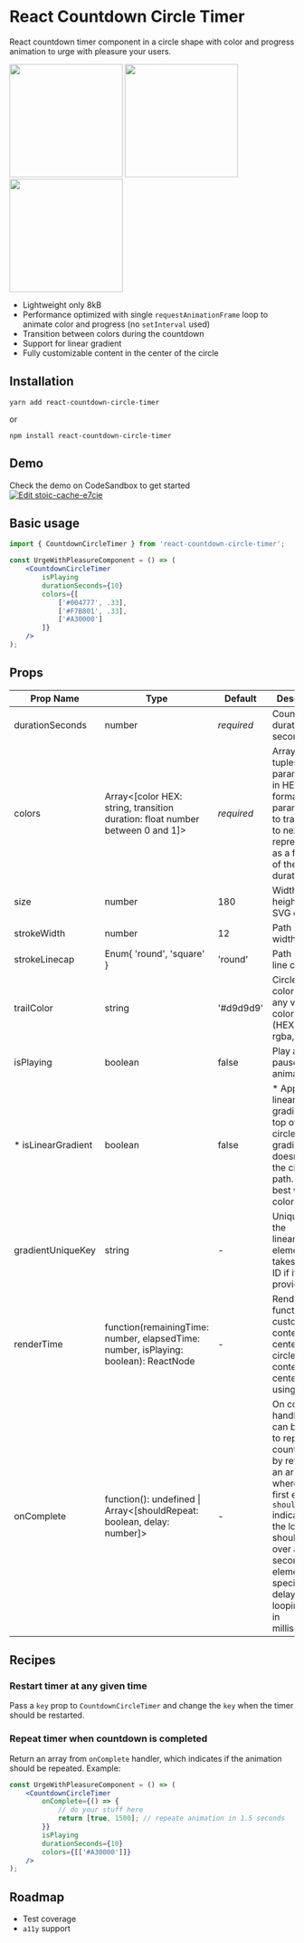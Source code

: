 # React Countdown Circle Timer
React countdown timer component in a circle shape with color and progress animation to urge with pleasure your users. 

<img src="https://user-images.githubusercontent.com/10707142/66097204-ca68c200-e59d-11e9-9b70-688409755aaa.gif" width="200"> <img src="https://user-images.githubusercontent.com/10707142/65935516-a0869280-e419-11e9-9bb0-40c4d1ef2bbe.gif" width="200"> <img src="https://user-images.githubusercontent.com/10707142/65963815-cfbdf380-e45b-11e9-809d-970174e88914.gif" width="200">

* Lightweight only 8kB
* Performance optimized with single `requestAnimationFrame` loop to animate color and progress (no `setInterval` used)
* Transition between colors during the countdown
* Support for linear gradient
* Fully customizable content in the center of the circle

## Installation
```
yarn add react-countdown-circle-timer
```
or
```
npm install react-countdown-circle-timer
```

## Demo
Check the demo on CodeSandbox to get started  
[![Edit stoic-cache-e7cie](https://codesandbox.io/static/img/play-codesandbox.svg)](https://codesandbox.io/s/stoic-cache-e7cie?fontsize=14&hidenavigation=1&theme=dark)

## Basic usage
```jsx
import { CountdownCircleTimer } from 'react-countdown-circle-timer';

const UrgeWithPleasureComponent = () => (
    <CountdownCircleTimer
        isPlaying
        durationSeconds={10}
        colors={[
            ['#004777', .33],
            ['#F7B801', .33],
            ['#A30000']
        ]}
    />
);

```

## Props

| Prop Name          | Type                                                                                | Default    | Description                                                                                                                                    |
|--------------------|-------------------------------------------------------------------------------------|------------|------------------------------------------------------------------------------------------------------------------------------------------------|
| durationSeconds    | number                                                                              | *required* | Countdown duration in seconds                                                                                                                  |
| colors             | Array<[color HEX: string, transition duration: float number between 0 and 1]>       | *required* | Array of tuples: 1st param - color in HEX format; 2nd param - time to transition to next color represented as a fraction of the total duration |
| size               | number                                                                              | 180        | Width and height of the SVG element                                                                                                            |
| strokeWidth        | number                                                                              | 12         | Path stroke width                                                                                                                              |
| strokeLinecap      | Enum{ 'round', 'square' }                                                           | 'round'    | Path stroke line cap                                                                                                                           |
| trailColor         | string                                                                              | '#d9d9d9'  | Circle trail color - takes any valid color format (HEX, rgb, rgba, etc.)                                                                       |
| isPlaying          | boolean                                                                             | false      | Play and pause animation                                                                                                                       |
| * isLinearGradient | boolean                                                                             | false      | * Apples linear gradient on top of the circle. The gradient doesn't follow the circle path. Works best with two colors.                        |
| gradientUniqueKey  | string                                                                              | -          | Unique ID for the linearGradient element. It takes random ID if it's not provided.                                                             |
| renderTime         | function(remainingTime: number, elapsedTime: number, isPlaying: boolean): ReactNode | -          | Render prop function to customize the content in the center of the circle. The content is centered using flexbox.                              |
| onComplete         | function(): undefined \| Array<[shouldRepeat: boolean, delay: number]>                                                                          | -          | On complete handler. It can be used to repeat the countdown by returning an array where the first element `shouldRepeat` indicates if the loop should start over and second element `delay` specifies the delay before looping again in milliseconds.                                                                                                                            |

## Recipes
### Restart timer at any given time
Pass a `key` prop to `CountdownCircleTimer` and change the `key` when the timer should be restarted.

### Repeat timer when countdown is completed
Return an array from `onComplete` handler, which indicates if the animation should be repeated. Example:  
```jsx
const UrgeWithPleasureComponent = () => (
    <CountdownCircleTimer
        onComplete={() => {
            // do your stuff here
            return [true, 1500]; // repeate animation in 1.5 seconds
        }}
        isPlaying
        durationSeconds={10}
        colors={[['#A30000']]}
    />
);

```

## Roadmap
* Test coverage
* `a11y` support 
